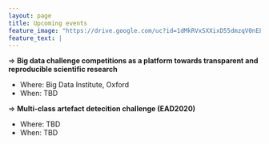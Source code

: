 ```yaml
---
layout: page
title: Upcoming events
feature_image: "https://drive.google.com/uc?id=1dMkRVxSXXixD55dmzqV0nELMwMizx38i"
feature_text: |
---
```



=> **Big data challenge competitions as a platform towards transparent and reproducible scientific research**
- Where: Big Data Institute, Oxford
- When: TBD


=> **Multi-class artefact detecition challenge (EAD2020)**
- Where: TBD
- When: TBD



